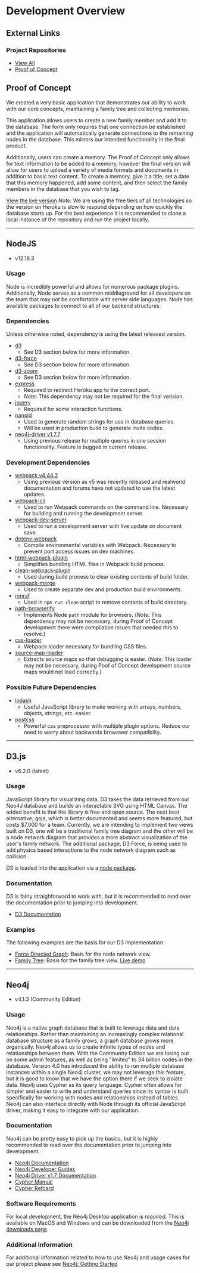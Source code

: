 # Development Overview

## External Links

### Project Repositories

- [View All](https://github.com/IDM-SP-2021)
- [Proof of Concept](https://github.com/IDM-SP-2021/heroku-test)

## Proof of Concept

We created a very basic application that demonstrates our ability to work with our core concepts, maintaining a family tree and collecting memories.

This application allows users to create a new family member and add it to the database. The form only requires that one connection be established and the application will automatically generate connections to the remaining nodes in the database. This mirrors our intended functionality in the final product.

Additionally, users can create a memory. The Proof of Concept only allows for text information to be added to a memory, however the final version will allow for users to upload a variety of media formats and documents in addition to basic text content. To create a memory, give it a title, set a date that this memory happened, add some content, and then select the family members in the database that you wish to tag.

[View the live version](https://idm-sp-poc.herokuapp.com/)
*Note:* We are using the free tiers of all technologies so the version on Heroku is slow to respond depending on how quickly the database starts up. For the best experience it is recommended to clone a local instance of the repository and run the project locally.

---

## NodeJS

- v12.18.3

### Usage

Node is incredibly powerful and allows for numerous package plugins. Additionally, Node serves as a common middleground for all developers on the team that may not be comfortable with server side languages. Node has available packages to connect to all of our backend structures.

### Dependencies

Unless otherwise noted, dependency is using the latest released version.

- [d3](https://www.npmjs.com/package/d3)
  - See D3 section below for more information.
- [d3-force](https://www.npmjs.com/package/d3-force)
  - See D3 section below for more information.
- [d3-zoom](https://www.npmjs.com/package/d3-zoom)
  - See D3 section below for more information.
- [express](https://www.npmjs.com/package/express)
  - Required to redirect Heroku app to the correct port.
  - *Note:* This dependency may not be required for the final verision.
- [jquery](https://www.npmjs.com/package/jquery)
  - Required for some interaction functions.
- [nanoid](https://www.npmjs.com/package/nanoid)
  - Used to generate random strings for use in database queries.
  - Will be used in production build to generate invite codes.
- [neo4j-driver v1.7.7](https://www.npmjs.com/package/neo4j-driver/v/1.7.7)
  - Using previous release for multiple queries in one session functionality. Feature is bugged in current release.

### Development Dependencies

- [webpack v4.44.2](https://www.npmjs.com/package/webpack/v/4.44.2)
  - Using previous version as v5 was recently released and realworld documentation and forums have not updated to use the latest updates.
- [webpack-cli](https://www.npmjs.com/package/webpack-cli)
  - Used to run Webpack commands on the command line. Necessary for building and running the development server.
- [webpack-dev-server](https://www.npmjs.com/package/webpack-dev-server)
  - Used to run a development server with live update on document save.
- [dotenv-webpack](https://www.npmjs.com/package/dotenv-webpack)
  - Compile environmental variables with Webpack. Necessary to prevent port access issues on dev machines.
- [html-webpack-plugin](https://www.npmjs.com/package/html-webpack-plugin)
  - Simplifies bundling HTML files in Webpack build process.
- [clean-webpack-plugin](https://www.npmjs.com/package/clean-webpack-plugin)
  - Used during build process to clear existing contents of build folder.
- [webpack-merge](https://www.npmjs.com/package/webpack-merge)
  - Used to create separate dev and production build environments.
- [rimraf](https://www.npmjs.com/package/rimraf)
  - Used in `npm run clean` script to remove contents of build directory.
- [path-browserify](https://www.npmjs.com/package/path-browserify)
  - Implements Node `path` module for browsers. (*Note:* This dependency may not be necessary, during Proof of Concept development there were compilation issues that needed this to resolve.)
- [css-loader](https://www.npmjs.com/package/css-loader)
  - Webpack loader necessary for bundling CSS files.
- [source-map-loader](https://www.npmjs.com/package/source-map-loader)
  - Extracts source maps so that debugging is easier. (*Note:* This loader may not be necessary, during Poof of Concept development source maps would not load correctly.)

### Possible Future Dependencies

- [lodash](https://www.npmjs.com/package/lodash)
  - Useful JavaScript library to make working with arrays, numbers, objects, strings, etc. easier.
- [postcss](https://www.npmjs.com/package/postcss)
  - Powerful css preprocessor with multiple plugin options. Reduce our need to worry about backwards browswer compatibilty.

---

## D3.js

- v6.2.0 (latest)

### Usage

JavaScript library for visualizing data. D3 takes the data retrieved from our Neo4J database and builds an interactable SVG using HTML Canvas. The added benefit is that the library is free and open source. The next best alternative, gojs, which is better documented and seems more featured, but costs $7,000 for a team. Currently, we are intending to implement two views built on D3, one will be a traditional family tree diagram and the other will be a node network diagram that provides a more abstract visualization of the user's family network. The additional package, D3 Force, is being used to add physics based interactions to the node network diagram such as collision.

D3 is loaded into the application via a [node package](https://www.npmjs.com/package/d3).

### Documentation

D3 is fairly straighforward to work with, but it is recommended to read over the documentation prior to jumping into development.

- [D3 Documentation](https://observablehq.com/@d3/learn-d3)

### Examples

The following examples are the basis for our D3 implementation.

- [Force Directed Graph](https://observablehq.com/@d3/force-directed-graph): Basis for the node network view.
- [Family Tree](https://github.com/trongthanh/family-tree-fork): Basis for the family tree view. [Live demo](https://trongthanh.github.io/family-tree/)

---

## Neo4j

- v4.1.3 (Community Edition)

### Usage

Neo4j is a native graph database that is built to leverage data and data relationships. Rather than maintaining an increasingly complex relational database structure as a family grows, a graph database grows more organically. Neo4j allows us to create infinite types of nodes and relationships between them. With the Community Edition we are losing out on some admin features, as well as being "limited" to 34 billion nodes in the database. Version 4.0 has introduced the ability to run mutliple database instances within a single Neo4j cluster, we may not leverage this feature, but it is good to know that we have the option there if we seek to isolate data. Neo4j uses Cypher as its query language. Cypher often allows for simpler and easier to write and understand queries since its syntax is built specifically for working with nodes and relationships instead of tables. Neo4j can also interface directly with Node through its official JavaScript driver, making it easy to integrate with our application.

### Documentation

Neo4j can be pretty easy to pick up the basics, but it is highly recommended to read over the documentation prior to jumping into development.

- [Neo4j Documentation](https://neo4j.com/docs/operations-manual/current/)
- [Neo4j Developer Guides](https://neo4j.com/developer/get-started/)
- [Neo4j Driver v1.7 Documentation](https://neo4j.com/docs/driver-manual/1.7/)
- [Cypher Manual](https://neo4j.com/docs/cypher-manual/current/)
- [Cypher Refcard](https://neo4j.com/docs/cypher-refcard/current/)

### Software Requirements

For local development, the Neo4j Desktop application is *required*. This is available on MacOS and Windows and can be downloaded from the [Neo4j downloads page](https://neo4j.com/download/).

### Additional Information

For additional information related to how to use Neo4j and usage cases for our project please see [Neo4j: Getting Started](/dev/neo4j.md)
